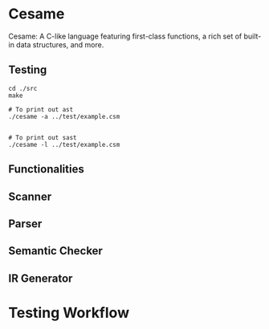 # Cesame
Cesame: A C-like language featuring first-class functions, a rich set of built-in data structures, and more.

## Testing
```
cd ./src
make

# To print out ast
./cesame -a ../test/example.csm


# To print out sast
./cesame -l ../test/example.csm
```

## Functionalities

## Scanner

## Parser

## Semantic Checker

## IR Generator

# Testing Workflow
